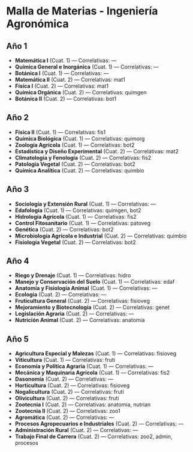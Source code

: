 # Malla de Materias - Ingeniería Agronómica

## Año 1

- **Matemática I** (Cuat. 1) — Correlativas: —
- **Química General e Inorgánica** (Cuat. 1) — Correlativas: —
- **Botánica I** (Cuat. 1) — Correlativas: —
- **Matemática II** (Cuat. 2) — Correlativas: mat1
- **Física I** (Cuat. 2) — Correlativas: mat1
- **Química Orgánica** (Cuat. 2) — Correlativas: quimgen
- **Botánica II** (Cuat. 2) — Correlativas: bot1

## Año 2

- **Física II** (Cuat. 1) — Correlativas: fis1
- **Química Biológica** (Cuat. 1) — Correlativas: quimorg
- **Zoología Agrícola** (Cuat. 1) — Correlativas: bot2
- **Estadística y Diseño Experimental** (Cuat. 2) — Correlativas: mat2
- **Climatología y Fenología** (Cuat. 2) — Correlativas: fis2
- **Patología Vegetal** (Cuat. 2) — Correlativas: bot2
- **Química Analítica** (Cuat. 2) — Correlativas: quimbio

## Año 3

- **Sociología y Extensión Rural** (Cuat. 1) — Correlativas: —
- **Edafología** (Cuat. 1) — Correlativas: quimgen, bot2
- **Hidrología Agrícola** (Cuat. 1) — Correlativas: fis2
- **Control Fitosanitario** (Cuat. 1) — Correlativas: patoveg
- **Genética** (Cuat. 2) — Correlativas: bot2
- **Microbiología Agrícola e Industrial** (Cuat. 2) — Correlativas: quimbio
- **Fisiología Vegetal** (Cuat. 2) — Correlativas: bot2

## Año 4

- **Riego y Drenaje** (Cuat. 1) — Correlativas: hidro
- **Manejo y Conservación del Suelo** (Cuat. 1) — Correlativas: edaf
- **Anatomía y Fisiología Animal** (Cuat. 1) — Correlativas: —
- **Ecología** (Cuat. 2) — Correlativas: —
- **Fruticultura General** (Cuat. 2) — Correlativas: fisioveg
- **Mejoramiento y Biotecnología** (Cuat. 2) — Correlativas: genet
- **Legislación Agraria** (Cuat. 2) — Correlativas: —
- **Nutrición Animal** (Cuat. 2) — Correlativas: anatomia

## Año 5

- **Agricultura Especial y Malezas** (Cuat. 1) — Correlativas: fisioveg
- **Viticultura** (Cuat. 1) — Correlativas: fruti
- **Economía y Política Agraria** (Cuat. 1) — Correlativas: —
- **Mecánica y Maquinaria Agrícola** (Cuat. 1) — Correlativas: fis2
- **Dasonomía** (Cuat. 2) — Correlativas: —
- **Horticultura** (Cuat. 2) — Correlativas: fisioveg
- **Nogalicultura** (Cuat. 2) — Correlativas: fruti
- **Olivicultura** (Cuat. 2) — Correlativas: fruti
- **Zootecnia I** (Cuat. 2) — Correlativas: anatomia, nutrian
- **Zootecnia II** (Cuat. 2) — Correlativas: zoo1
- **Agromática** (Cuat. 2) — Correlativas: —
- **Procesos Agropecuarios e Industriales** (Cuat. 2) — Correlativas: —
- **Administración Rural** (Cuat. 2) — Correlativas: —
- **Trabajo Final de Carrera** (Cuat. 2) — Correlativas: zoo2, admin, procesos
